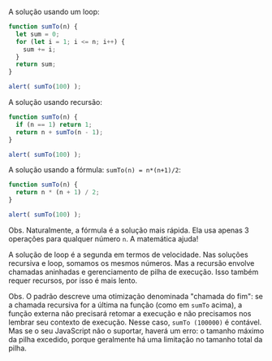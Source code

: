 A solução usando um loop:

```js run
function sumTo(n) {
  let sum = 0;
  for (let i = 1; i <= n; i++) {
    sum += i;
  }
  return sum;
}

alert( sumTo(100) );
```

A solução usando recursão:

```js run
function sumTo(n) {
  if (n == 1) return 1;
  return n + sumTo(n - 1);
}

alert( sumTo(100) );
```

A solução usando a fórmula: `sumTo(n) = n*(n+1)/2`:

```js run
function sumTo(n) {
  return n * (n + 1) / 2;
}

alert( sumTo(100) );
```

Obs. Naturalmente, a fórmula é a solução mais rápida. Ela usa apenas 3 operações para qualquer número `n`. A matemática ajuda!

A solução de loop é a segunda em termos de velocidade. Nas soluções recursiva e loop, somamos os mesmos números. Mas a recursão envolve chamadas aninhadas e gerenciamento de pilha de execução. Isso também requer recursos, por isso é mais lento.

Obs. O padrão descreve uma otimização denominada "chamada do fim": se a chamada recursiva for a última na função (como em `sumTo` acima), a função externa não precisará retomar a execução e não precisamos nos lembrar seu contexto de execução. Nesse caso, `sumTo (100000)` é contável. Mas se o seu JavaScript não o suportar, haverá um erro: o tamanho máximo da pilha excedido, porque geralmente há uma limitação no tamanho total da pilha.
